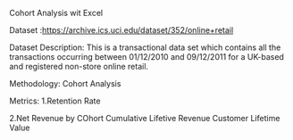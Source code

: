 Cohort Analysis wit Excel

Dataset :https://archive.ics.uci.edu/dataset/352/online+retail

Dataset Description:
This is a transactional data set which contains all the transactions occurring between 01/12/2010 and 09/12/2011 for a UK-based and registered non-store online retail.

Methodology: 
Cohort Analysis 

Metrics:
1.Retention Rate

2.Net Revenue by COhort
Cumulative Lifetive Revenue
Customer Lifetime Value
